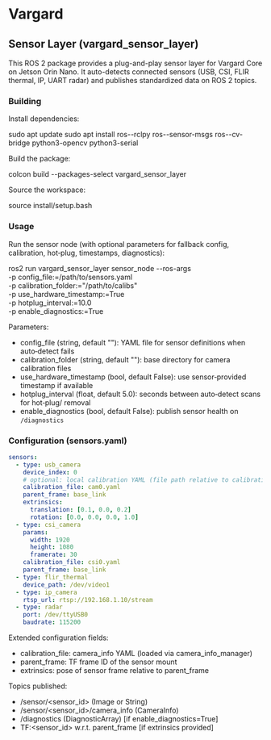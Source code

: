 # Vargard
  
## Sensor Layer (vargard_sensor_layer)

This ROS 2 package provides a plug-and-play sensor layer for Vargard Core on Jetson Orin Nano. It auto-detects connected sensors (USB, CSI, FLIR thermal, IP, UART radar) and publishes standardized data on ROS 2 topics.

### Building

Install dependencies:

  sudo apt update
  sudo apt install ros-<ros-distro>-rclpy ros-<ros-distro>-sensor-msgs ros-<ros-distro>-cv-bridge python3-opencv python3-serial

Build the package:

  colcon build --packages-select vargard_sensor_layer

Source the workspace:

  source install/setup.bash

### Usage

Run the sensor node (with optional parameters for fallback config, calibration, hot‑plug, timestamps, diagnostics):

  ros2 run vargard_sensor_layer sensor_node --ros-args \
    -p config_file:=/path/to/sensors.yaml \
    -p calibration_folder:="/path/to/calibs" \
    -p use_hardware_timestamp:=True \
    -p hotplug_interval:=10.0 \
    -p enable_diagnostics:=True

Parameters:

  - config_file (string, default ""): YAML file for sensor definitions when auto‑detect fails
  - calibration_folder (string, default ""): base directory for camera calibration files
  - use_hardware_timestamp (bool, default False): use sensor‑provided timestamp if available
  - hotplug_interval (float, default 5.0): seconds between auto‑detect scans for hot‑plug/ removal
  - enable_diagnostics (bool, default False): publish sensor health on `/diagnostics`

### Configuration (sensors.yaml)

```yaml
sensors:
  - type: usb_camera
    device_index: 0
    # optional: local calibration YAML (file path relative to calibration_folder or absolute)
    calibration_file: cam0.yaml
    parent_frame: base_link
    extrinsics:
      translation: [0.1, 0.0, 0.2]
      rotation: [0.0, 0.0, 0.0, 1.0]
  - type: csi_camera
    params:
      width: 1920
      height: 1080
      framerate: 30
    calibration_file: csi0.yaml
    parent_frame: base_link
  - type: flir_thermal
    device_path: /dev/video1
  - type: ip_camera
    rtsp_url: rtsp://192.168.1.10/stream
  - type: radar
    port: /dev/ttyUSB0
    baudrate: 115200
```  

Extended configuration fields:
  - calibration_file: camera_info YAML (loaded via camera_info_manager)
  - parent_frame: TF frame ID of the sensor mount
  - extrinsics: pose of sensor frame relative to parent_frame

Topics published:
  - /sensor/<sensor_id> (Image or String)
  - /sensor/<sensor_id>/camera_info (CameraInfo)
  - /diagnostics (DiagnosticArray) [if enable_diagnostics=True]
  - TF:<sensor_id> w.r.t. parent_frame [if extrinsics provided]
